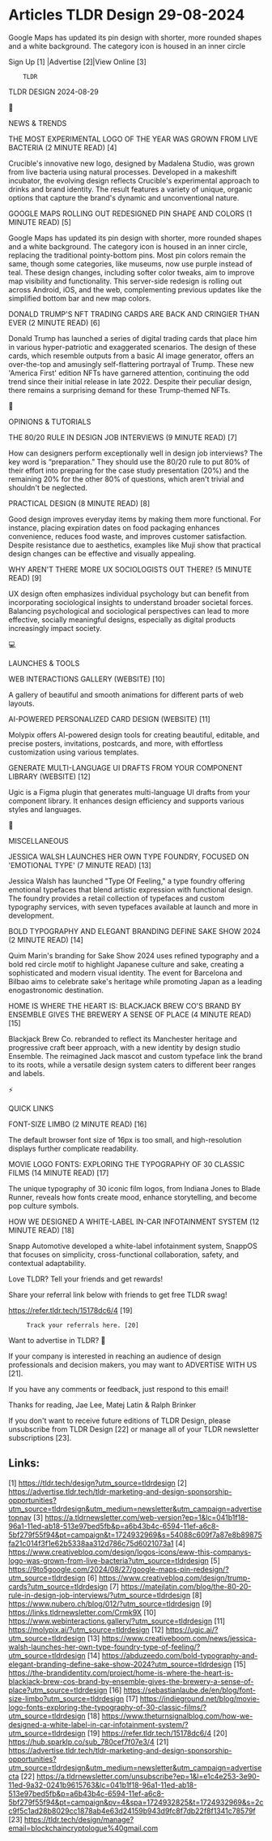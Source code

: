# Articles TLDR Design 29-08-2024

Google Maps has updated its pin design with shorter, more rounded
shapes and a white background. The category icon is housed in an inner
circle  

 Sign Up [1] |Advertise [2]|View Online [3] 

		TLDR 

TLDR DESIGN 2024-08-29

📱 

NEWS & TRENDS

 THE MOST EXPERIMENTAL LOGO OF THE YEAR WAS GROWN FROM LIVE BACTERIA
(2 MINUTE READ) [4] 

 Crucible's innovative new logo, designed by Madalena Studio, was
grown from live bacteria using natural processes. Developed in a
makeshift incubator, the evolving design reflects Crucible's
experimental approach to drinks and brand identity. The result
features a variety of unique, organic options that capture the brand's
dynamic and unconventional nature. 

 GOOGLE MAPS ROLLING OUT REDESIGNED PIN SHAPE AND COLORS (1 MINUTE
READ) [5] 

 Google Maps has updated its pin design with shorter, more rounded
shapes and a white background. The category icon is housed in an inner
circle, replacing the traditional pointy-bottom pins. Most pin colors
remain the same, though some categories, like museums, now use purple
instead of teal. These design changes, including softer color tweaks,
aim to improve map visibility and functionality. This server-side
redesign is rolling out across Android, iOS, and the web,
complementing previous updates like the simplified bottom bar and new
map colors. 

 DONALD TRUMP'S NFT TRADING CARDS ARE BACK AND CRINGIER THAN EVER (2
MINUTE READ) [6] 

 Donald Trump has launched a series of digital trading cards that
place him in various hyper-patriotic and exaggerated scenarios. The
design of these cards, which resemble outputs from a basic AI image
generator, offers an over-the-top and amusingly self-flattering
portrayal of Trump. These new 'America First' edition NFTs have
garnered attention, continuing the odd trend since their initial
release in late 2022. Despite their peculiar design, there remains a
surprising demand for these Trump-themed NFTs. 

🚀 

OPINIONS & TUTORIALS

 THE 80/20 RULE IN DESIGN JOB INTERVIEWS (9 MINUTE READ) [7] 

 How can designers perform exceptionally well in design job
interviews? The key word is “preparation.” They should use the
80/20 rule to put 80% of their effort into preparing for the case
study presentation (20%) and the remaining 20% for the other 80% of
questions, which aren't trivial and shouldn't be neglected. 

 PRACTICAL DESIGN (8 MINUTE READ) [8] 

 Good design improves everyday items by making them more functional.
For instance, placing expiration dates on food packaging enhances
convenience, reduces food waste, and improves customer satisfaction.
Despite resistance due to aesthetics, examples like Muji show that
practical design changes can be effective and visually appealing. 

 WHY AREN'T THERE MORE UX SOCIOLOGISTS OUT THERE? (5 MINUTE READ) [9] 

 UX design often emphasizes individual psychology but can benefit from
incorporating sociological insights to understand broader societal
forces. Balancing psychological and sociological perspectives can lead
to more effective, socially meaningful designs, especially as digital
products increasingly impact society. 

💻 

LAUNCHES & TOOLS

 WEB INTERACTIONS GALLERY (WEBSITE) [10] 

 A gallery of beautiful and smooth animations for different parts of
web layouts. 

 AI-POWERED PERSONALIZED CARD DESIGN (WEBSITE) [11] 

 Molypix offers AI-powered design tools for creating beautiful,
editable, and precise posters, invitations, postcards, and more, with
effortless customization using various templates. 

 GENERATE MULTI-LANGUAGE UI DRAFTS FROM YOUR COMPONENT LIBRARY
(WEBSITE) [12] 

 Ugic is a Figma plugin that generates multi-language UI drafts from
your component library. It enhances design efficiency and supports
various styles and languages. 

🎁 

MISCELLANEOUS

 JESSICA WALSH LAUNCHES HER OWN TYPE FOUNDRY, FOCUSED ON 'EMOTIONAL
TYPE' (7 MINUTE READ) [13] 

 Jessica Walsh has launched "Type Of Feeling," a type foundry offering
emotional typefaces that blend artistic expression with functional
design. The foundry provides a retail collection of typefaces and
custom typography services, with seven typefaces available at launch
and more in development. 

 BOLD TYPOGRAPHY AND ELEGANT BRANDING DEFINE SAKE SHOW 2024 (2 MINUTE
READ) [14] 

 Quim Marin's branding for Sake Show 2024 uses refined typography and
a bold red circle motif to highlight Japanese culture and sake,
creating a sophisticated and modern visual identity. The event for
Barcelona and Bilbao aims to celebrate sake's heritage while promoting
Japan as a leading enogastronomic destination. 

 HOME IS WHERE THE HEART IS: BLACKJACK BREW CO'S BRAND BY ENSEMBLE
GIVES THE BREWERY A SENSE OF PLACE (4 MINUTE READ) [15] 

 Blackjack Brew Co. rebranded to reflect its Manchester heritage and
progressive craft beer approach, with a new identity by design studio
Ensemble. The reimagined Jack mascot and custom typeface link the
brand to its roots, while a versatile design system caters to
different beer ranges and labels. 

⚡ 

QUICK LINKS

 FONT-SIZE LIMBO (2 MINUTE READ) [16] 

 The default browser font size of 16px is too small, and
high-resolution displays further complicate readability. 

 MOVIE LOGO FONTS: EXPLORING THE TYPOGRAPHY OF 30 CLASSIC FILMS (14
MINUTE READ) [17] 

 The unique typography of 30 iconic film logos, from Indiana Jones to
Blade Runner, reveals how fonts create mood, enhance storytelling, and
become pop culture symbols. 

 HOW WE DESIGNED A WHITE-LABEL IN-CAR INFOTAINMENT SYSTEM (12 MINUTE
READ) [18] 

 Snapp Automotive developed a white-label infotainment system, SnappOS
that focuses on simplicity, cross-functional collaboration, safety,
and contextual adaptability. 

Love TLDR? Tell your friends and get rewards!

 Share your referral link below with friends to get free TLDR swag! 

 https://refer.tldr.tech/15178dc6/4 [19] 

		 Track your referrals here. [20] 

Want to advertise in TLDR? 📰

 If your company is interested in reaching an audience of design
professionals and decision makers, you may want to ADVERTISE WITH US
[21]. 

 If you have any comments or feedback, just respond to this email! 

Thanks for reading, 
Jae Lee, Matej Latin & Ralph Brinker 

If you don't want to receive future editions of TLDR Design, please
unsubscribe from TLDR Design [22] or manage all of your TLDR
newsletter subscriptions [23]. 

 

Links:
------
[1] https://tldr.tech/design?utm_source=tldrdesign
[2] https://advertise.tldr.tech/tldr-marketing-and-design-sponsorship-opportunities?utm_source=tldrdesign&utm_medium=newsletter&utm_campaign=advertisetopnav
[3] https://a.tldrnewsletter.com/web-version?ep=1&lc=041b1f18-96a1-11ed-ab18-513e97bed5fb&p=a6b43b4c-6594-11ef-a6c8-5bf279f55f94&pt=campaign&t=1724932969&s=54088c609f7a87e8b89875fa21c014f3f1e62b5338aa312d786c75d6021073a1
[4] https://www.creativebloq.com/design/logos-icons/eww-this-companys-logo-was-grown-from-live-bacteria?utm_source=tldrdesign
[5] https://9to5google.com/2024/08/27/google-maps-pin-redesign/?utm_source=tldrdesign
[6] https://www.creativebloq.com/design/trump-cards?utm_source=tldrdesign
[7] https://matejlatin.com/blog/the-80-20-rule-in-design-job-interviews/?utm_source=tldrdesign
[8] https://www.nubero.ch/blog/012/?utm_source=tldrdesign
[9] https://links.tldrnewsletter.com/Crmk9X
[10] https://www.webinteractions.gallery/?utm_source=tldrdesign
[11] https://molypix.ai/?utm_source=tldrdesign
[12] https://ugic.ai/?utm_source=tldrdesign
[13] https://www.creativeboom.com/news/jessica-walsh-launches-her-own-type-foundry-type-of-feeling/?utm_source=tldrdesign
[14] https://abduzeedo.com/bold-typography-and-elegant-branding-define-sake-show-2024?utm_source=tldrdesign
[15] https://the-brandidentity.com/project/home-is-where-the-heart-is-blackjack-brew-cos-brand-by-ensemble-gives-the-brewery-a-sense-of-place?utm_source=tldrdesign
[16] https://sebastianlaube.de/en/blog/font-size-limbo?utm_source=tldrdesign
[17] https://indieground.net/blog/movie-logo-fonts-exploring-the-typography-of-30-classic-films/?utm_source=tldrdesign
[18] https://www.theturnsignalblog.com/how-we-designed-a-white-label-in-car-infotainment-system/?utm_source=tldrdesign
[19] https://refer.tldr.tech/15178dc6/4
[20] https://hub.sparklp.co/sub_780cef7f07e3/4
[21] https://advertise.tldr.tech/tldr-marketing-and-design-sponsorship-opportunities?utm_source=tldrdesign&utm_medium=newsletter&utm_campaign=advertisecta
[22] https://a.tldrnewsletter.com/unsubscribe?ep=1&l=e1c4e253-3e90-11ed-9a32-0241b9615763&lc=041b1f18-96a1-11ed-ab18-513e97bed5fb&p=a6b43b4c-6594-11ef-a6c8-5bf279f55f94&pt=campaign&pv=4&spa=1724932825&t=1724932969&s=2cc9f5c1ad28b8029cc1878ab4e63d24159b943d9fc8f7db22f8f1341c78579f
[23] https://tldr.tech/design/manage?email=blockchaincryptologue%40gmail.com